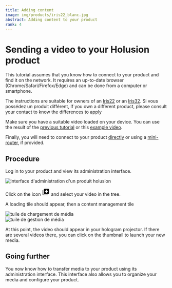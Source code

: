 ```yaml
---
title: Adding content
image: img/products/iris22_blanc.jpg
abstract: Adding content to your product
rank: 4
---
```


# Sending a video to your Holusion product

This tutorial assumes that you know how to connect to your product and find it on the network. It requires an up-to-date browser (Chrome/Safari/Firefox/Edge) and can be done from a computer or smartphone.

The instructions are suitable for owners of an [Iris22](/en/store/iris22) or an [Iris32](/en/store/iris32). Si vous possédez un produit différent, If you own a different product, please consult your contact to know the differences to apply

Make sure you have a suitable video loaded on your device. You can use the result of the [previous tutorial](first-steps) or this [example video](/static/files/logo_blender.mp4).

Finally, you will need to connect to your product [directly](/dev/en/tutorials/connect-direct-windows) or using a [mini-router](/dev/en/tutorials/connect-router), if provided.

## Procedure

Log in to your product and view its administration interface.

<div class="row">
  <div class="col-12 col-lg-6 order-lg-2">
    <img class="img-fluid" src="/static/img/documentation/tutorials/media-transfer/admin.png" alt="interface d'administration d'un produit holusion">
  </div>
  <div class="col-12 col-lg-6 order-lg-1">
    <p>
      Click on the icon
      <span class="text-primary">
        <svg xmlns="http://www.w3.org/2000/svg" width="24" height="24" style="fill:currentColor">
          <path d="M0 0h24v24H0z" fill="none"></path>
          <path d="M4 6H2v14c0 1.1.9 2 2 2h14v-2H4V6zm16-4H8c-1.1 0-2 .9-2 2v12c0 1.1.9 2 2 2h12c1.1 0 2-.9 2-2V4c0-1.1-.9-2-2-2zm-1 9h-4v4h-2v-4H9V9h4V5h2v4h4v2z"></path>
        </svg>
      </span>
      and select your video in the tree.
    </p>
    <p>
        A loading tile should appear, then a content management tile
    </p>
    <div class="d-flex justify-content-around">
      <div>
        <img class="img-fluid" src="/static/img/documentation/tutorials/media-transfer/upload.png" alt="tuile de chargement de média">
      </div>
      <div>
        <img class="img-fluid" src="/static/img/documentation/tutorials/media-transfer/media-tile.png" alt="tuile de gestion de média">
      </div>
    </div>
  </div>
</div>

At this point, the video should appear in your hologram projector. If there are several videos there, you can click on the thumbnail to launch your new media.

## Going further

You now know how to transfer media to your product using its administration interface. This interface also allows you to organize your media and configure your product.

